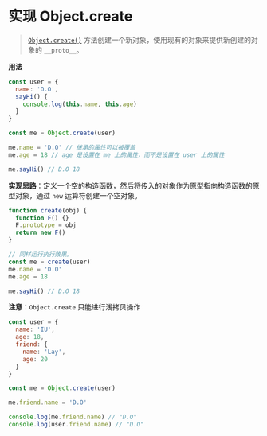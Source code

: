 # 实现 Object.create

> [`Object.create()`](https://developer.mozilla.org/zh-CN/docs/Web/JavaScript/Reference/Global_Objects/Object/create) 方法创建一个新对象，使用现有的对象来提供新创建的对象的 `__proto__`。

**用法**

```js
const user = {
  name: 'O.O',
  sayHi() {
    console.log(this.name, this.age)
  }
}

const me = Object.create(user)

me.name = 'D.O' // 继承的属性可以被覆盖
me.age = 18 // age 是设置在 me 上的属性，而不是设置在 user 上的属性

me.sayHi() // D.O 18
```

**实现思路**：定义一个空的构造函数，然后将传入的对象作为原型指向构造函数的原型对象，通过 `new` 运算符创建一个空对象。

```js
function create(obj) {
  function F() {}
  F.prototype = obj
  return new F()
}

// 同样运行执行效果。
const me = create(user)
me.name = 'D.O'
me.age = 18

me.sayHi() // D.O 18
```

**注意**：`Object.create` 只能进行浅拷贝操作

```js
const user = {
  name: 'IU',
  age: 18,
  friend: {
    name: 'Lay',
    age: 20
  }
}

const me = Object.create(user)

me.friend.name = 'D.O'

console.log(me.friend.name) // "D.O"
console.log(user.friend.name) // "D.O"
```
